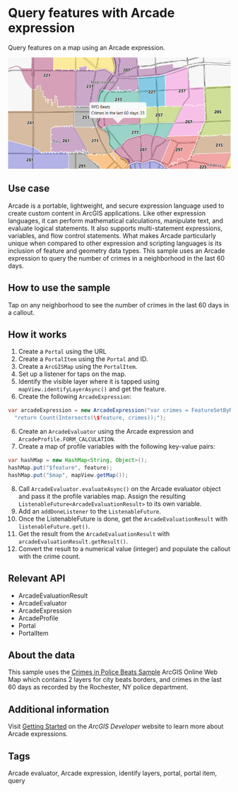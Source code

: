 # Query features with Arcade expression

Query features on a map using an Arcade expression.

![QueryFeaturesWithArcadeExpression](QueryFeaturesWithArcadeExpression.png)

## Use case

Arcade is a portable, lightweight, and secure expression language used to create custom content in ArcGIS applications. Like other expression languages, it can perform mathematical calculations, manipulate text, and evaluate logical statements. It also supports multi-statement expressions, variables, and flow control statements. What makes Arcade particularly unique when compared to other expression and scripting languages is its inclusion of feature and geometry data types. This sample uses an Arcade expression to query the number of crimes in a neighborhood in the last 60 days.

## How to use the sample

Tap on any neighborhood to see the number of crimes in the last 60 days in a callout.

## How it works

1. Create a `Portal` using the URL
2. Create a `PortalItem` using the `Portal` and ID.
3. Create a `ArcGISMap` using the `PortalItem`.
4. Set up a listener for taps on the map.
5. Identify the visible layer where it is tapped using `mapView.identifyLayerAsync()` and get the feature.
6. Create the following `ArcadeExpression`:
```java
var arcadeExpression = new ArcadeExpression("var crimes = FeatureSetByName(\$map, 'Crime in the last 60 days');\n" + 
  "return Count(Intersects(\$feature, crimes));");
```

6. Create an `ArcadeEvaluator` using the Arcade expression and `ArcadeProfile.FORM_CALCULATION`.
7. Create a map of profile variables with the following key-value pairs:
```java
var hashMap = new HashMap<String, Object>();
hashMap.put("$feature", feature);
hashMap.put("$map", mapView.getMap());
```

8. Call `ArcadeEvaluator.evaluateAsync()` on the Arcade evaluator object and pass it the profile variables map.
Assign the resulting `ListenableFuture<ArcadeEvaluationResult>` to its own variable.
9. Add an `addDoneListener` to the `ListenableFuture`.
10. Once the ListenableFuture is done, get the `ArcadeEvaluationResult` with `listenableFuture.get()`.
11. Get the result from the `ArcadeEvaluationResult` with `arcadeEvaluationResult.getResult()`.
12. Convert the result to a numerical value (integer) and populate the callout with the crime count.

## Relevant API

* ArcadeEvaluationResult
* ArcadeEvaluator
* ArcadeExpression
* ArcadeProfile
* Portal
* PortalItem

## About the data

This sample uses the [Crimes in Police Beats Sample](https://www.arcgis.com/home/item.html?id=539d93de54c7422f88f69bfac2aebf7d) ArcGIS Online Web Map which contains 2 layers for city beats borders, and crimes in the last 60 days as recorded by the Rochester, NY police department.

## Additional information

Visit [Getting Started](https://developers.arcgis.com/arcade/) on the *ArcGIS Developer* website to learn more about Arcade expressions.

## Tags

Arcade evaluator, Arcade expression, identify layers, portal, portal item, query